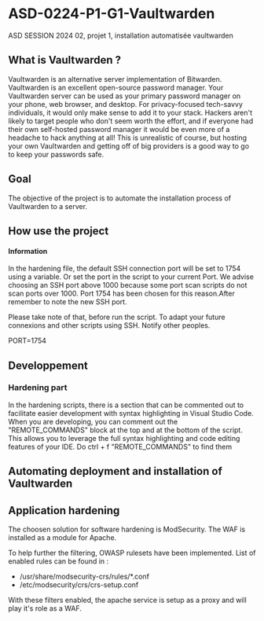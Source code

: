 # ASD-0224-P1-G1-Vaultwarden
ASD SESSION 2024 02, projet 1, installation automatisée vaultwarden

## What is Vaultwarden ? 

Vaultwarden is an alternative server implementation of Bitwarden.
Vaultwarden is an excellent open-source password manager. Your Vaultwarden server can be used as your primary password manager on your phone, 
web browser, and desktop. For privacy-focused tech-savvy individuals, it would only make sense to add it to your stack. 
Hackers aren't likely to target people who don't seem worth the effort, and if everyone had their own self-hosted password manager it would 
be even more of a headache to hack anything at all! This is unrealistic of course, but hosting your own Vaultwarden and getting off of big 
providers is a good way to go to keep your passwords safe.

## Goal
The objective of the project is to automate the installation process of Vaultwarden to a server.

## How use the project


#### Information 
In the hardening file, the default SSH connection port will be set to 1754 using a variable. Or set the port in the script to your current Port.
We advise choosing an SSH port above 1000 because some port scan scripts do not scan ports over 1000. Port 1754 has been chosen for this reason.After remember to note the new SSH port.

Please take note of that, before run the script. To adapt your future connexions and other scripts using SSH. Notify other peoples.

PORT=1754

## Developpement 
### Hardening part
In the hardening scripts, there is a section that can be commented out to facilitate easier development with syntax highlighting in Visual Studio Code.
When you are developing, you can comment out the "REMOTE_COMMANDS" block at the top and at the bottom of the script. This allows you to leverage the full syntax highlighting and code editing features of your IDE.
Do ctrl + f "REMOTE_COMMANDS" to find them

## Automating deployment and installation of Vaultwarden

## Application hardening
The choosen solution for software hardening is ModSecurity.
The WAF is installed as a module for Apache.

To help further the filtering, OWASP rulesets have been implemented.
List of enabled rules can be found in :
- /usr/share/modsecurity-crs/rules/*.conf
- /etc/modsecurity/crs/crs-setup.conf

With these filters enabled, the apache service is setup as a proxy and will play it's role as a WAF.